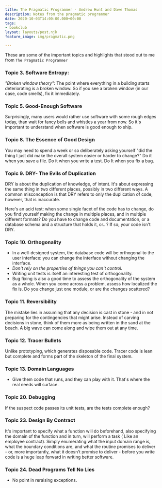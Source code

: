 ```yaml
---
title: The Pragmatic Programmer - Andrew Hunt and Dave Thomas
description: Notes from the pragmatic programmer
date: 2020-10-03T14:00:00.000+00:00
tags:
- bookclub
layout: layouts/post.njk
feature_image: img/pragmatic.png

---
```

These are some of the important topics and highlights that stood out to me from `The Pragmatic Programmer`

### Topic 3. Software Entropy:

_"Broken window theory"_: The point where everything in a building starts deteriorating is a broken window. So if you see a broken window (in our case, code smells), fix it immediately.

### Topic 5. Good-Enough Software

Surprisingly, many users would rather use software with some rough edges today, than wait for fancy bells and whistles a year from now. So it's important to understand when software is good enough to ship.

### Topic 8. The Essence of Good Design

You may need to spend a week or so deliberately asking yourself "did the thing I just did make the overall system easier or harder to change?" Do it when you save a file. Do it when you write a test. Do It when you fix a bug.

### Topic 9. DRY- The Evils of Duplication

DRY is about the duplication of knowledge, of intent. It's about expressing the same thing in two different places, possibly in two different ways. A common misconception is that DRY refers to only the duplication of code, however, that is inaccurate.

Here's an acid test: when some single facet of the code has to change, do you find yourself making the change in multiple places, and in multiple different formats? Do you have to change code and documentation, or a database schema and a structure that holds it, or...? If so, your code isn't DRY.

### Topic 10. Orthogonality

* In a well-designed system, the database code will be orthogonal to the user interface: you can change the interface without changing the interface.
* _Don't rely on the properties of things you can't control._
* Writing unit tests is itself an interesting test of orthogonality.
* Bug fixing is also a good time to assess the orthogonality of the system as a whole. When you come across a problem, assess how localized the fix is. Do you change just one module, or are the changes scattered?

### Topic 11. Reversibility

The mistake lies in assuming that any decision is cast in stone - and in not preparing for the contingencies that might arise. Instead of carving decisions in stone, think of them more as being written in the sand at the beach. A big wave can come along and wipe them out at any time.

### Topic 12. Tracer Bullets

Unlike prototyping, which generates disposable code. Tracer code is lean but complete and forms part of the skeleton of the final system.

### Topic 13. Domain Languages

* Give them code that runs, and they can play with it. That's where the real needs will surface.

### Topic 20. Debugging

If the suspect code passes its unit tests, are the tests complete enough?

### Topic 23. Design By Contract

It's important to specify what a function will do beforehand, also specifying the domain of the function and in turn, will perform a task ( Like an employee contract). Simply enumerating what the input domain range is, what the boundary conditions are, and what the routine promises to deliver - or, more importantly, what it doesn't promise to deliver - before you write code is a huge leap forward in writing better software.

### Topic 24. Dead Programs Tell No Lies

* No point in reraising exceptions.